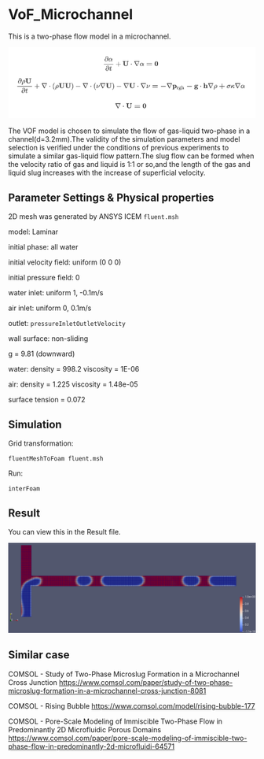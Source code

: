 # VoF_Microchannel
 This is a two-phase flow model in a microchannel.

![image](https://github.com/WestonChang/VoF_Microchannel/blob/main/Result/formula.png)

The VOF model is chosen to simulate the flow of gas-liquid two-phase in a channel(d=3.2mm).The validity of the simulation parameters and model selection is verified under the conditions of previous experiments to simulate a similar gas-liquid flow pattern.The slug flow can be formed when the velocity ratio of gas and liquid is 1:1 or so,and the length of the gas and liquid slug increases with the increase of superficial velocity.

## Parameter Settings & Physical properties

2D mesh was generated by ANSYS ICEM `fluent.msh`

model: Laminar

initial phase: all water

initial velocity field: uniform (0 0 0)

initial pressure field: 0

water inlet: uniform 1, -0.1m/s

air inlet: uniform 0, 0.1m/s

outlet: `pressureInletOutletVelocity`

wall surface: non-sliding

g = 9.81 (downward)

water: density = 998.2 viscosity = 1E-06

air: density = 1.225  viscosity = 1.48e-05

surface tension = 0.072

## Simulation

Grid transformation:

```
fluentMeshToFoam fluent.msh
```

Run:

```
interFoam
```

## Result

You can view this in the Result file.

![image](https://github.com/WestonChang/VoF_Microchannel/blob/main/Result/Result.png)

## Similar case

COMSOL - Study of Two-Phase Microslug Formation in a Microchannel Cross Junction https://www.comsol.com/paper/study-of-two-phase-microslug-formation-in-a-microchannel-cross-junction-8081

COMSOL - Rising Bubble https://www.comsol.com/model/rising-bubble-177

COMSOL - Pore-Scale Modeling of Immiscible Two-Phase Flow in Predominantly 2D Microfluidic Porous Domains https://www.comsol.com/paper/pore-scale-modeling-of-immiscible-two-phase-flow-in-predominantly-2d-microfluidi-64571